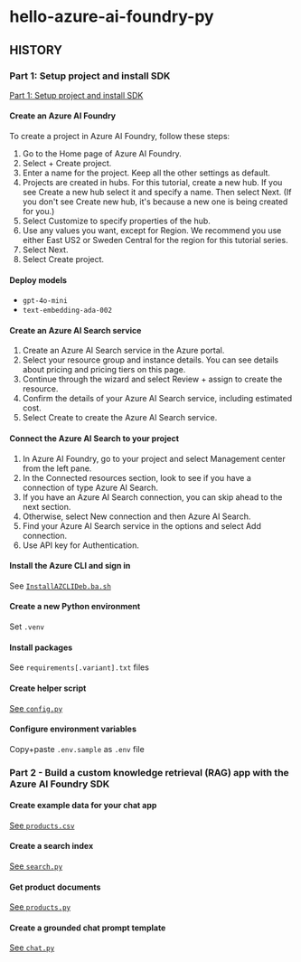 # hello-azure-ai-foundry-py

## HISTORY

### Part 1: Setup project and install SDK

[Part 1: Setup project and install SDK](https://learn.microsoft.com/en-us/azure/ai-studio/tutorials/copilot-sdk-create-resources?tabs=linux#prerequisites)

#### Create an Azure AI Foundry

To create a project in Azure AI Foundry, follow these steps:

1. Go to the Home page of Azure AI Foundry.
1. Select + Create project.
1. Enter a name for the project. Keep all the other settings as default.
1. Projects are created in hubs. For this tutorial, create a new hub. If you see Create a new hub select it and specify a name. Then select Next. (If you don't see Create new hub, it's because a new one is being created for you.)
1. Select Customize to specify properties of the hub.
1. Use any values you want, except for Region. We recommend you use either East US2 or Sweden Central for the region for this tutorial series.
1. Select Next.
1. Select Create project.

#### Deploy models

- `gpt-4o-mini`
- `text-embedding-ada-002`

#### Create an Azure AI Search service

1. Create an Azure AI Search service in the Azure portal.
1. Select your resource group and instance details. You can see details about pricing and pricing tiers on this page.
1. Continue through the wizard and select Review + assign to create the resource.
1. Confirm the details of your Azure AI Search service, including estimated cost.
1. Select Create to create the Azure AI Search service.

#### Connect the Azure AI Search to your project

1. In Azure AI Foundry, go to your project and select Management center from the left pane.
1. In the Connected resources section, look to see if you have a connection of type Azure AI Search.
1. If you have an Azure AI Search connection, you can skip ahead to the next section.
1. Otherwise, select New connection and then Azure AI Search.
1. Find your Azure AI Search service in the options and select Add connection.
1. Use API key for Authentication.

#### Install the Azure CLI and sign in

See [`InstallAZCLIDeb.ba.sh`](./scripts/az/InstallAZCLIDeb.ba.sh)

#### Create a new Python environment

Set `.venv`

#### Install packages

See `requirements[.variant].txt` files

#### Create helper script

[See `config.py`](./src/utils/config.py)

#### Configure environment variables

Copy+paste `.env.sample` as `.env` file

### Part 2 - Build a custom knowledge retrieval (RAG) app with the Azure AI Foundry SDK

#### Create example data for your chat app

[See `products.csv`](./assets/products.csv)

#### Create a search index

[See `search.py`](./src/ai/search.py)

#### Get product documents

[See `products.py`](./src/ai/rag/products.py)

#### Create a grounded chat prompt template

[See `chat.py`](./src/ai/chat.py)
